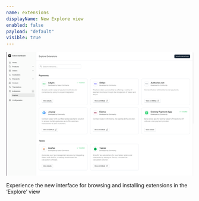 ```yaml
---
name: extensions
displayName: New Explore view
enabled: false
payload: "default"
visible: true
---
```


![Extensions](./images/extensions.png)

Experience the new interface for browsing and installing extensions in the ‘Explore’ view

